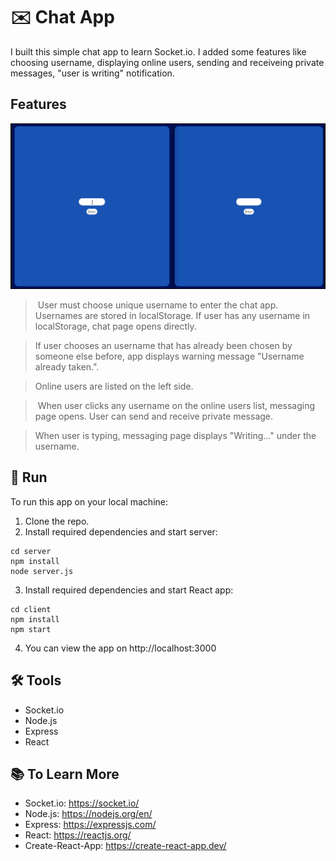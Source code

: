 # :envelope: Chat App

I built this simple chat app to learn Socket.io. I added some features like choosing username, displaying online users, sending and receiveing private messages, "user is writing" notification.

## Features

![](/img/chatapp.gif)

> User must choose unique username to enter the chat app. Usernames are stored in localStorage. If user has any username in localStorage, chat page opens directly.

> If user chooses an username that has already been chosen by someone else before, app displays warning message "Username already taken.".

> Online users are listed on the left side.

> When user clicks any username on the online users list, messaging page opens. User can send and receive private message.

> When user is typing, messaging page displays "Writing..." under the username.

## :rocket: Run

To run this app on your local machine:

1. Clone the repo.
2. Install required dependencies and start server:
```
cd server
npm install
node server.js
```
3. Install required dependencies and start React app:
```
cd client
npm install
npm start
```
4. You can view the app on http://localhost:3000

## :hammer_and_wrench: Tools

* Socket.io
* Node.js
* Express
* React

## :books: To Learn More

* Socket.io: https://socket.io/
* Node.js: https://nodejs.org/en/
* Express: https://expressjs.com/
* React: https://reactjs.org/
* Create-React-App: https://create-react-app.dev/
